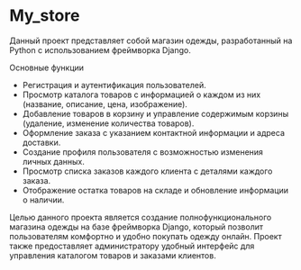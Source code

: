 # My_store
Данный проект представляет собой магазин одежды, разработанный на Python с использованием фреймворка Django. 

 Основные функции
- Регистрация и аутентификация пользователей.
- Просмотр каталога товаров с информацией о каждом из них (название, описание, цена, изображение).
- Добавление товаров в корзину и управление содержимым корзины (удаление, изменение количества товаров).
- Оформление заказа с указанием контактной информации и адреса доставки.
- Создание профиля пользователя с возможностью изменения личных данных.
- Просмотр списка заказов каждого клиента с деталями каждого заказа.
- Отображение остатка товаров на складе и обновление информации о наличии.

Целью данного проекта является создание полнофункционального магазина одежды на базе фреймворка Django, который позволит пользователям комфортно и удобно покупать одежду онлайн. Проект также предоставляет администратору удобный интерфейс для управления каталогом товаров и заказами клиентов.
